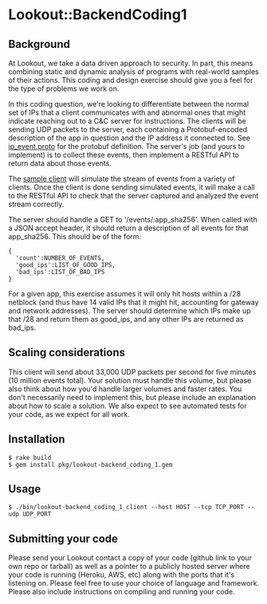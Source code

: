 # Lookout::BackendCoding1

## Background

At Lookout, we take a data driven approach to security. In part, this means combining static and dynamic analysis of programs with real-world samples of their actions. This coding and design exercise
should give you a feel for the type of problems we work on.

In this coding question, we're looking to differentiate between the normal set of IPs that a client communicates with and abnormal ones that might indicate reaching out to a C&C server for instructions. The clients will be sending UDP packets to the server, each containing a Protobuf-encoded description of the app in question and the IP address it connected to. See [ip_event.proto](ip_event.proto) for the protobuf definition. The server's job (and yours to implement) is to collect these events, then implement a RESTful API to return data about those events.

The [sample client](lib/lookout/backend_coding_1/client.rb) will simulate the stream of events from a variety of clients. Once the client is done sending simulated events, it will make a call to the RESTful API to check that the server captured and analyzed the event stream correctly.

The server should handle a GET to '/events/:app_sha256'. When called with a JSON accept header, it should return a description of all events for that app_sha256. This should be of the form:

    {
      'count':NUMBER_OF_EVENTS,
      'good_ips':LIST_OF_GOOD_IPS,
      'bad_ips':LIST_OF_BAD_IPS
    }

For a given app, this exercise assumes it will only hit hosts within a /28 netblock (and thus have 14 valid IPs that it might hit, accounting for gateway and network addresses). The server should determine which IPs make up that /28 and return them as good_ips, and any other IPs are returned as bad_ips.

## Scaling considerations

This client will send about 33,000 UDP packets per second for five minutes (10 million events total). Your solution must handle this volume, but please also think about how you'd handle larger volumes and faster rates. You don't necessarily need to implement this, but please include an explanation about how to scale a solution. We also expect to see automated tests for your code, as we expect for all work.

## Installation

    $ rake build
    $ gem install pkg/lookout-backend_coding_1.gem

## Usage

    $ ./bin/lookout-backend_coding_1_client --host HOST --tcp TCP_PORT --udp UDP_PORT

## Submitting your code

Please send your Lookout contact a copy of your code (github link to your own repo or tarball) as well as a pointer to a publicly hosted server where your code is running (Heroku, AWS, etc) along with the ports that it's listening on. Please feel free to use your choice of language and framework. Please also include instructions on compiling and running your code.
